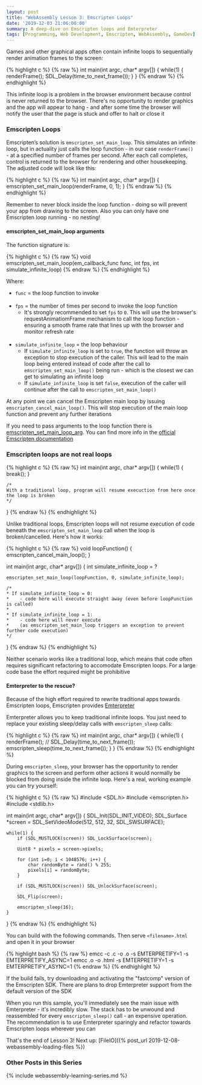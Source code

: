 ```yaml
---
layout: post
title: "WebAssembly Lesson 3: Emscripten Loops"
date: '2019-12-03 21:06:00:00'
summary: A deep-dive on Emscripten loops and Emterpreter
tags: [Programming, Web Development, Emscripten, WebAssembly, GameDev]
---
```


Games and other graphical apps often contain infinite loops to sequentially render animation frames to the screen:

{% highlight c %}
{% raw %}
int main(int argc, char* argv[]) {
    while(1) {        
        renderFrame();
        SDL_Delay(time_to_next_frame());
    }
}
{% endraw %}
{% endhighlight %}

This infinite loop is a problem in the browser environment because control is never returned to the browser. There's no opportunity to render graphics and the app will appear to hang - and after some time the browser will notify the user that the page is stuck and offer to halt or close it


### Emscripten Loops

Emscripten’s solution is `emscripten_set_main_loop`. This simulates an infinite loop, but in actuality just calls the loop function - in our case `renderFrame()` - at a specified number of frames per second. After each call completes, control is returned to the browser for rendering and other housekeeping. The adjusted code will look like this:

{% highlight c %}
{% raw %}
int main(int argc, char* argv[]) {
    emscripten_set_main_loop(renderFrame, 0, 1);
}
{% endraw %}
{% endhighlight %}

Remember to never block inside the loop function - doing so will prevent your app from drawing to the screen. Also you can only have one Emscripten loop running - no nesting!


#### emscripten_set_main_loop arguments

The function signature is:

{% highlight c %}
{% raw %}
void emscripten_set_main_loop(em_callback_func func, int fps, int simulate_infinite_loop)
{% endraw %}
{% endhighlight %}

Where:

* `func` = the loop function to invoke
<br /><br />
* `fps` = the number of times per second to invoke the loop function 
  * It's strongly recommended to set `fps` to `0`. This will use the browser's requestAnimatiomFrame mechanism to call the loop function - ensuring a smooth frame rate that lines up with the browser and monitor refresh rate
<br /><br />
* `simulate_infinite_loop` = the loop behaviour
  * If `simulate_infinite_loop` is set to `true`, the function will throw an exception to stop execution of the caller. This will lead to the main loop being entered instead of code after the call to `emscripten_set_main_loop()` being run - which is the closest we can get to simulating an infinite loop
  * If `simulate_infinite_loop` is set `false`, execution of the caller will continue after the call to `emscripten_set_main_loop()`

At any point we can cancel the Emscripten main loop by issuing `emscripten_cancel_main_loop()`. This will stop execution of the main loop function and prevent any further iterations

If you need to pass arguments to the loop function there is <a href="https://emscripten.org/docs/api_reference/emscripten.h.html#c.emscripten_set_main_loop_arg" target="_blank">emscripten_set_main_loop_arg</a>. You can find more info in the <a href="https://emscripten.org/docs/porting/emscripten-runtime-environment.html#browser-main-loop" target="_blank">official Emscripten documentation</a>


### Emscripten loops are not real loops

{% highlight c %}
{% raw %}
int main(int argc, char* argv[]) {
    while(1) {
        break();
    }

    /* 
    With a traditional loop, program will resume execuction from here once the loop is broken
    */
}
{% endraw %}
{% endhighlight %}

Unlike traditional loops, Emscripten loops will not resume execution of code beneath the `emscripten_set_main_loop` call when the loop is broken/cancelled. Here's how it works:
 
{% highlight c %}
{% raw %}
void loopFunction() {
    emscripten_cancel_main_loop();
}

int main(int argc, char* argv[]) {
    int simulate_infinite_loop = ?

    emscripten_set_main_loop(loopFunction, 0, simulate_infinite_loop);

    /* 
    * If simulate_infinite_loop = 0:
    *    - code here will execute straight away (even before loopFunction is called)
    *
    * If simulate_infinite_loop = 1:
    *    - code here will never execute
    *    (as emscripten_set_main_loop triggers an exception to prevent further code execution)
    */
}
{% endraw %}
{% endhighlight %}

Neither scenario works like a traditional loop, which means that code often requires significant refactoring to accomodate Emscripten loops. For a large code base the effort required might be prohibitive


#### Emterpreter to the rescue?
 
Because of the high effort required to rewrite traditional apps towards Emscripten loops, Emscripten provides <a href="https://github.com/emscripten-core/emscripten/wiki/Emterpreter" target="_blank">Emterpreter</a>

Emterpreter allows you to keep traditional infinite loops. You just need to replace your existing sleep/delay calls with `emscripten_sleep` calls: 

{% highlight c %}
{% raw %}
int main(int argc, char* argv[]) {
    while(1) {        
        renderFrame();
        // SDL_Delay(time_to_next_frame());
        emscripten_sleep(time_to_next_frame());
    }
}
{% endraw %}
{% endhighlight %}

During `emscripten_sleep`, your browser has the opportunity to render graphics to the screen and perform other actions it would normally be blocked from doing inside the infinite loop. Here's a real, working example you can try yourself:

{% highlight c %}
{% raw %}
#include <SDL.h>
#include <emscripten.h>
#include <stdlib.h>

int main(int argc, char* argv[]) {
    SDL_Init(SDL_INIT_VIDEO);
    SDL_Surface *screen = SDL_SetVideoMode(512, 512, 32, SDL_SWSURFACE);
    
    while(1) {
        if (SDL_MUSTLOCK(screen)) SDL_LockSurface(screen);

        Uint8 * pixels = screen->pixels;
    
        for (int i=0; i < 1048576; i++) {
            char randomByte = rand() % 255;
            pixels[i] = randomByte;
        }

        if (SDL_MUSTLOCK(screen)) SDL_UnlockSurface(screen);

        SDL_Flip(screen);

        emscripten_sleep(16);
    }
}
{% endraw %}
{% endhighlight %}

You can build with the following commands. Then serve `<filename>.html` and open it in your browser

{% highlight bash %}
{% raw %}
emcc -c <filename>.c -o <filename>.o -s EMTERPRETIFY=1 -s EMTERPRETIFY_ASYNC=1
emcc <filename>.o -o <filename>.html -s EMTERPRETIFY=1 -s EMTERPRETIFY_ASYNC=1
{% endraw %}
{% endhighlight %}

If the build fails, try downloading and activating the "fastcomp" version of the Emscripten SDK. There are plans to drop Emterpreter support from the default version of the SDK 

When you run this sample, you'll immediately see the main issue with Emterpreter - it's incredibly slow. The stack has to be unwound and reassembled for every `emscripten_sleep()` call - an expensive operation. The recommendation is to use Emterpreter sparingly and refactor towards Emscripten loops wherever you can

That's the end of Lesson 3! Next up: [FileIO]({% post_url 2019-12-08-webassembly-loading-files %})


### Other Posts in this Series

{% include webassembly-learning-series.md %}
